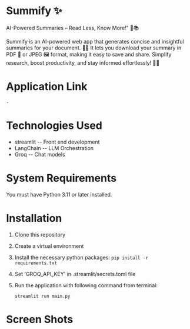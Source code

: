 # Summify ✨
AI-Powered Summaries – Read Less, Know More!" 🤖📚

Summify is an AI-powered web app that generates concise and insightful summaries for your document. 📖✨ 
It lets you download your summary in PDF 📝 or JPEG 🖼️ format, making it easy to save and share. Simplify research, 
boost productivity, and stay informed effortlessly! 🚀💡

# Application Link
    -

# Technologies Used
* streamlit -- Front end development
* LangChain -- LLM Orchestration
* Groq -- Chat models
   
# System Requirements
You must have Python 3.11 or later installed.

# Installation
1. Clone this repository
2. Create a virtual environment
3. Install the necessary python packages:
   `pip install -r requirements.txt`
4. Set 'GROQ_API_KEY' in .streamlit/secrets.toml file
5. Run the application with following command from terminal:

   `streamlit run main.py`

# Screen Shots


